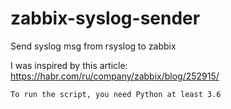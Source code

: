# zabbix-syslog-sender
Send syslog msg from rsyslog to zabbix

I was inspired by this article: https://habr.com/ru/company/zabbix/blog/252915/

```To run the script, you need Python at least 3.6```
